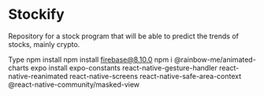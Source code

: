 # Stockify
Repository for a stock program that will be able to predict the trends of stocks, mainly crypto.

Type 
npm install
npm install firebase@8.10.0
npm i @rainbow-me/animated-charts
expo install expo-constants react-native-gesture-handler react-native-reanimated react-native-screens react-native-safe-area-context @react-native-community/masked-view

